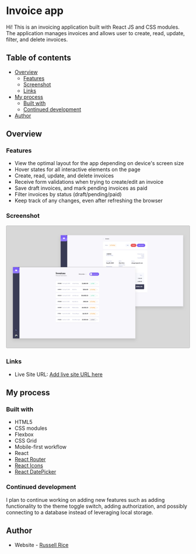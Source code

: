 # Invoice app

Hi! This is an invoicing application built with React JS and CSS modules. The application manages invoices and allows user to create, read, update, filter, and delete invoices.

## Table of contents

- [Overview](#overview)
  - [Features](#the-challenge)
  - [Screenshot](#screenshot)
  - [Links](#links)
- [My process](#my-process)
  - [Built with](#built-with)
  - [Continued development](#continued-development)
- [Author](#author)

## Overview

### Features

- View the optimal layout for the app depending on device's screen size
- Hover states for all interactive elements on the page
- Create, read, update, and delete invoices
- Receive form validations when trying to create/edit an invoice
- Save draft invoices, and mark pending invoices as paid
- Filter invoices by status (draft/pending/paid)
- Keep track of any changes, even after refreshing the browser

### Screenshot

![](./src/assets/screenshot.jpg)

### Links

- Live Site URL: [Add live site URL here](https://invoiceapp-rr3.netlify.app/)

## My process

### Built with

- HTML5
- CSS modules
- Flexbox
- CSS Grid
- Mobile-first workflow
- React
- [React Router](https://reactrouter.com)
- [React Icons](https://react-icons.github.io/react-icons/)
- [React DatePicker](https://reactdatepicker.com)

### Continued development

I plan to continue working on adding new features such as adding functionality to the theme toggle switch, adding authorization, and possibly connecting to a database instead of leveraging local storage.

## Author

- Website - [Russell Rice](https://rr3developer.netlify.app/)
